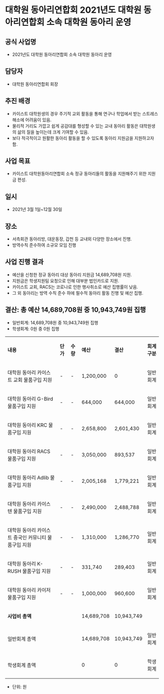 대학원 동아리연합회 2021년도 대학원 동아리연합회 소속 대학원 동아리 운영
===

## 공식 사업명
- 2021년도 대학원 동아리연합회 소속 대학원 동아리 운영

## 담당자
- 대학원 동아리연합회 회장

## 추진 배경
- 카이스트 대학원생의 경우 주기적 교외 활동을 통해 연구나 학업에서 받는 스트레스 해소에 어려움이 있음.
- 물리적 거리도 가깝고 쉽게 공감대를 형성할 수 있는 교내 동아리 활동은 대학원생의 삶의 질을 높이는데 크게 기여할 수 있음.
- 보다 적극적이고 원활한 동아리 활동을 할 수 있도록 동아리 지원금을 지원하고자 함.

## 사업 목표
- 카이스트 대학원동아리연합회 소속 정규 동아리들의 활동을 지원해주기 위한 지원금 편성.

## 일시
- 2021년 3월 1일~12월 30일

## 장소 
- 서측회관 동아리방, 대운동장, 갑천 등 교내외 다양한 장소에서 진행.
- 방역수칙 준수하여 소규모 모임 진행

## 사업 진행 결과
- 예산을 신청한 정규 동아리 대상 동아리 지원금 14,689,708원 지원.
- 지원금은 학생지원팀 요청으로 인해 대부분 법인카드로 지원.
- 카이스트 교회, RACS는 코로나로 인한 행사취소로 예산 집행률이 낮음.
- 그 외 동아리는 방역 수칙 준수 하에 필수적 동아리 활동 진행 및 예산 집행.

## 결산: 총 예산 14,689,708원 중 10,943,749원 집행 
   - 일반회계:  14,689,708원 중 10,943,749원 집행
   - 학생회계:  0원 중 0원 집행

<table cellpadding="0" cellspacing="0" class="t1">
    <tbody>
        <tr>
            <td class="td1" valign="middle">
                <p class="p1"><strong>내용</strong></p>
            </td>
            <td class="td2" valign="middle">
                <p class="p1"><strong>단가</strong></p>
            </td>
            <td class="td2" valign="middle">
                <p class="p1"><strong>수량</strong></p>
            </td>
            <td class="td2" valign="middle">
                <p class="p1"><strong>예산</strong></p>
            </td>
            <td class="td2" valign="middle">
                <p class="p1"><strong>결산</strong></p>
            </td>
            <td class="td3" valign="middle">
                <p class="p1"><strong>회계구분</strong></p>
            </td>
        </tr>
        <tr>
            <td class="td4" valign="middle">
                <p class="p2">대학원 동아리 카이스트 교회 물품구입 지원</p>
            </td>
            <td class="td5" valign="middle">
                <p class="p3">-</p>
            </td>
            <td class="td5" valign="middle">
                <p class="p4">-</p>
            </td>
            <td class="td5" valign="middle">
                <p class="p4">1,200,000</p>
            </td>
            <td class="td5" valign="middle">
                <p class="p4">0</p>
            </td>
            <td class="td6" valign="middle">
                <p class="p4">일반회계</p>
            </td>
        </tr>
        <tr>
            <td class="td7" valign="middle">
                <p class="p2">대학원 동아리 G-Bird 물품구입 지원</p>
            </td>
            <td class="td8" valign="middle">
                <p class="p3">-</p>
            </td>
            <td class="td8" valign="middle">
                <p class="p4">-</p>
            </td>
            <td class="td8" valign="middle">
                <p class="p4">644,000</p>
            </td>
            <td class="td8" valign="middle">
                <p class="p4">644,000</p>
            </td>
            <td class="td9" valign="middle">
                <p class="p4">일반회계</p>
            </td>
        </tr>
        <tr>
            <td class="td7" valign="middle">
                <p class="p2">대학원 동아리 KRC 물품구입 지원</p>
            </td>
            <td class="td8" valign="middle">
                <p class="p3">-</p>
            </td>
            <td class="td8" valign="middle">
                <p class="p4">-</p>
            </td>
            <td class="td8" valign="middle">
                <p class="p4">2,658,800</p>
            </td>
            <td class="td8" valign="middle">
                <p class="p4">2,601,430</p>
            </td>
            <td class="td9" valign="middle">
                <p class="p4">일반회계</p>
            </td>
        </tr>
        <tr>
            <td class="td7" valign="middle">
                <p class="p2">대학원 동아리 RACS 물품구입 지원</p>
            </td>
            <td class="td8" valign="middle">
                <p class="p3">-</p>
            </td>
            <td class="td8" valign="middle">
                <p class="p4">-</p>
            </td>
            <td class="td8" valign="middle">
                <p class="p4">3,050,000</p>
            </td>
            <td class="td8" valign="middle">
                <p class="p4">893,537</p>
            </td>
            <td class="td9" valign="middle">
                <p class="p4">일반회계</p>
            </td>
        </tr>
        <tr>
            <td class="td7" valign="middle">
                <p class="p2">대학원 동아리 Adlib 물품구입 지원</p>
            </td>
            <td class="td8" valign="middle">
                <p class="p3">-</p>
            </td>
            <td class="td8" valign="middle">
                <p class="p4">-</p>
            </td>
            <td class="td8" valign="middle">
                <p class="p4">2,005,168</p>
            </td>
            <td class="td8" valign="middle">
                <p class="p4">1,779,221</p>
            </td>
            <td class="td9" valign="middle">
                <p class="p4">일반회계</p>
            </td>
        </tr>
        <tr>
            <td class="td7" valign="middle">
                <p class="p2">대학원 동아리 카이스텐 물품구입 지원</p>
            </td>
            <td class="td8" valign="middle">
                <p class="p3">-</p>
            </td>
            <td class="td8" valign="middle">
                <p class="p4">-</p>
            </td>
            <td class="td8" valign="middle">
                <p class="p4">2,490,000</p>
            </td>
            <td class="td8" valign="middle">
                <p class="p4">2,488,788</p>
            </td>
            <td class="td9" valign="middle">
                <p class="p4">일반회계</p>
            </td>
        </tr>
        <tr>
            <td class="td7" valign="middle">
                <p class="p2">대학원 동아리 카이스트 중국인 커뮤니티 물품구입 지원</p>
            </td>
            <td class="td8" valign="middle">
                <p class="p3">-</p>
            </td>
            <td class="td8" valign="middle">
                <p class="p4">-</p>
            </td>
            <td class="td8" valign="middle">
                <p class="p4">1,310,000</p>
            </td>
            <td class="td8" valign="middle">
                <p class="p4">1,286,770</p>
            </td>
            <td class="td9" valign="middle">
                <p class="p4">일반회계</p>
            </td>
        </tr>
        <tr>
            <td class="td7" valign="middle">
                <p class="p2">대학원 동아리 K-RUSH 물품구입 지원</p>
            </td>
            <td class="td8" valign="middle">
                <p class="p3">-</p>
            </td>
            <td class="td8" valign="middle">
                <p class="p4">-</p>
            </td>
            <td class="td8" valign="middle">
                <p class="p4">331,740</p>
            </td>
            <td class="td8" valign="middle">
                <p class="p4">289,403</p>
            </td>
            <td class="td9" valign="middle">
                <p class="p4">일반회계</p>
            </td>
        </tr>
        <tr>
            <td class="td10" valign="middle">
                <p class="p2">대학원 동아리 카이저 물품구입 지원</p>
            </td>
            <td class="td11" valign="middle">
                <p class="p3">-</p>
            </td>
            <td class="td11" valign="middle">
                <p class="p4">-</p>
            </td>
            <td class="td11" valign="middle">
                <p class="p4">1,000,000</p>
            </td>
            <td class="td11" valign="middle">
                <p class="p4">960,600</p>
            </td>
            <td class="td12" valign="middle">
                <p class="p4">일반회계</p>
            </td>
        </tr>
        <tr>
            <td class="td13" valign="middle">
                <p class="p5"><strong>사업비 총액</strong></p>
            </td>
            <td class="td14" valign="middle">
                <p class="p6"><br></p>
            </td>
            <td class="td14" valign="middle">
                <p class="p6"><br></p>
            </td>
            <td class="td14" valign="middle">
                <p class="p7">14,689,708</p>
            </td>
            <td class="td14" valign="middle">
                <p class="p7">10,943,749</p>
            </td>
            <td class="td15" valign="middle">
                <p class="p8"><br></p>
            </td>
        </tr>
        <tr>
            <td class="td16" valign="middle">
                <p class="p5">일반회계 총액</p>
            </td>
            <td class="td17" valign="middle">
                <p class="p8"><br></p>
            </td>
            <td class="td17" valign="middle">
                <p class="p8"><br></p>
            </td>
            <td class="td17" valign="middle">
                <p class="p7">14,689,708</p>
            </td>
            <td class="td17" valign="middle">
                <p class="p7">10,943,749</p>
            </td>
            <td class="td18" valign="middle">
                <p class="p4">일반회계</p>
            </td>
        </tr>
        <tr>
            <td class="td19" valign="middle">
                <p class="p5">학생회계 총액</p>
            </td>
            <td class="td20" valign="middle">
                <p class="p8"><br></p>
            </td>
            <td class="td20" valign="middle">
                <p class="p8"><br></p>
            </td>
            <td class="td20" valign="middle">
                <p class="p9">0</p>
            </td>
            <td class="td20" valign="middle">
                <p class="p9">0</p>
            </td>
            <td class="td21" valign="middle">
                <p class="p4">학생회계</p>
            </td>
        </tr>
    </tbody>
</table>

   - 단위: 원
